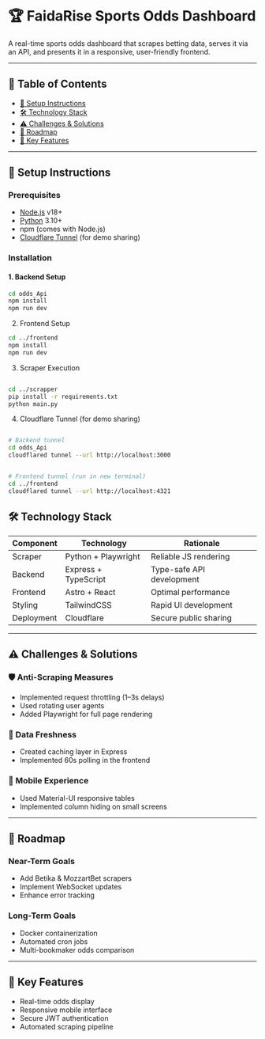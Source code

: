 # 🏆 FaidaRise Sports Odds Dashboard

A real-time sports odds dashboard that scrapes betting data, serves it via an API, and presents it in a responsive, user-friendly frontend.

---

## 📌 Table of Contents

- [🚀 Setup Instructions](#-setup-instructions)
- [🛠 Technology Stack](#-technology-stack)
- [⚠️ Challenges & Solutions](#-challenges--solutions)
- [🔮 Roadmap](#-roadmap)
- [🎯 Key Features](#-key-features)

---

## 🚀 Setup Instructions

### Prerequisites

- [Node.js](https://nodejs.org/) v18+
- [Python](https://www.python.org/) 3.10+
- npm (comes with Node.js)
- [Cloudflare Tunnel](https://developers.cloudflare.com/cloudflare-one/connections/connect-apps/install-and-setup/) (for demo sharing)

### Installation

#### 1. Backend Setup

```bash
cd odds_Api
npm install
npm run dev
```
2. Frontend Setup
```bash
cd ../frontend
npm install
npm run dev
```
3. Scraper Execution
```bash

cd ../scrapper
pip install -r requirements.txt
python main.py
```
4. Cloudflare Tunnel (for demo sharing)
```bash

# Backend tunnel
cd odds_Api
cloudflared tunnel --url http://localhost:3000
```
```bash

# Frontend tunnel (run in new terminal)
cd ../frontend
cloudflared tunnel --url http://localhost:4321
```
## 🛠 Technology Stack

| **Component** | **Technology**          | **Rationale**                     |
|---------------|--------------------------|-----------------------------------|
| Scraper       | Python + Playwright      | Reliable JS rendering             |
| Backend       | Express + TypeScript     | Type-safe API development         |
| Frontend      | Astro + React            | Optimal performance               |
| Styling       | TailwindCSS              | Rapid UI development              |
| Deployment    | Cloudflare               | Secure public sharing             |

---

## ⚠️ Challenges & Solutions

### 🛡️ Anti-Scraping Measures

- Implemented request throttling (1–3s delays)  
- Used rotating user agents  
- Added Playwright for full page rendering  

### 🧠 Data Freshness

- Created caching layer in Express  
- Implemented 60s polling in the frontend  

### 📱 Mobile Experience

- Used Material-UI responsive tables  
- Implemented column hiding on small screens  

---

## 🔮 Roadmap

### Near-Term Goals

- Add Betika & MozzartBet scrapers  
- Implement WebSocket updates  
- Enhance error tracking  

### Long-Term Goals

- Docker containerization  
- Automated cron jobs  
- Multi-bookmaker odds comparison  

---

## 🎯 Key Features

- Real-time odds display  
- Responsive mobile interface  
- Secure JWT authentication  
- Automated scraping pipeline  
